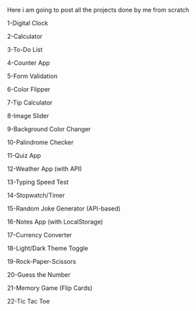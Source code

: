 Here i am going to post all the projects done by me from scratch

1-Digital Clock

2-Calculator

3-To-Do List

4-Counter App

5-Form Validation

6-Color Flipper

7-Tip Calculator

8-Image Slider

9-Background Color Changer

10-Palindrome Checker

11-Quiz App

12-Weather App (with API)

13-Typing Speed Test

14-Stopwatch/Timer

15-Random Joke Generator (API-based)

16-Notes App (with LocalStorage)

17-Currency Converter

18-Light/Dark Theme Toggle

19-Rock-Paper-Scissors

20-Guess the Number

21-Memory Game (Flip Cards)

22-Tic Tac Toe